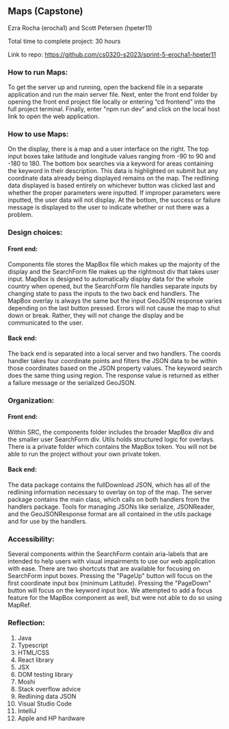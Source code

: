 ## Maps (Capstone)

Ezra Rocha (erocha1) and Scott Petersen (hpeter11)

Total time to complete project: 30 hours

Link to repo: https://github.com/cs0320-s2023/sprint-5-erocha1-hpeter11 

### How to run Maps:
To get the server up and running, open the backend file in a separate application and run the main server file. Next, enter the front end folder by opening the front end project file locally or entering “cd frontend” into the full project terminal. Finally, enter "npm run dev" and click on the local host link to open the web application. 

### How to use Maps:
On the display, there is a map and a user interface on the right. The top input boxes take latitude and longitude values ranging from -90 to 90 and -180 to 180. The bottom box searches via a keyword for areas containing the keyword in their description. This data is highlighted on submit but any coordinate data already being displayed remains on the map. The redlining data displayed is based entirely on whichever button was clicked last and whether the proper parameters were inputted. If improper parameters were inputted, the user data will not display. At the bottom, the success or failure message is displayed to the user to indicate whether or not there was a problem.

### Design choices:

#### Front end: 
Components file stores the MapBox file which makes up the majority of the display and the SearchForm file makes up the rightmost div that takes user input. MapBox is designed to automatically display data for the whole country when opened, but the SearchForm file handles separate inputs by changing state to pass the inputs to the two back end handlers. The MapBox overlay is always the same but the input GeoJSON response varies depending on the last button pressed. Errors will not cause the map to shut down or break. Rather, they will not change the display and be communicated to the user.

#### Back end:
The back end is separated into a local server and two handlers. The coords handler takes four coordinate points and filters the JSON data to be within those coordinates based on the JSON property values. The keyword search does the same thing using region. The response value is returned as either a failure message or the serialized GeoJSON.

### Organization:

#### Front end:
Within SRC, the components folder includes the broader MapBox div and the smaller user SearchForm div. Utils holds structured logic for overlays. There is a private folder which contains the MapBox token. You will not be able to run the project without your own private token. 

#### Back end:
The data package contains the fullDownload JSON, which has all of the redlining information necessary to overlay on top of the map. The server package contains the main class, which calls on both handlers from the handlers package. Tools for managing JSONs like serialize, JSONReader, and the GeoJSONResponse format are all contained in the utils package and for use by the handlers.

### Accessibility:
Several components within the SearchForm contain aria-labels that are intended to help users with visual impairments
to use our web application with ease. There are two shortcuts that are available for focusing on SearchForm input boxes. Pressing the "PageUp" button will focus on the first coordinate input box (minimum Latitude). Pressing the "PageDown" button will focus on the keyword input box. We attempted to add a focus feature for the MapBox component
as well, but were not able to do so using MapRef.

### Reflection:
1. Java
2. Typescript
3. HTML/CSS
4. React library
5. JSX
6. DOM testing library
7. Moshi
8. Stack overflow advice
9. Redlining data JSON
10. Visual Studio Code
11. IntelliJ
12. Apple and HP hardware